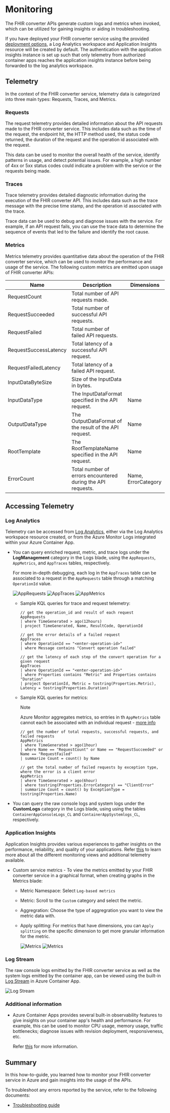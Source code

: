 # Monitoring

The FHIR converter APIs generate custom logs and metrics when invoked, which can be utilized for gaining insights or aiding in troubleshooting.

If you have deployed your FHIR converter service using the provided [deployment options](deployment-options.md), a Log Analytics workspace and Application Insights resource will be created by default. The authentication with the application insights instance is set up such that only telemetry from authorized container apps reaches the application insights instance before being forwarded to the log analytics workspace.

## Telemetry

In the context of the FHIR converter service, telemetry data is categorized into three main types: Requests, Traces, and Metrics.

### Requests

The request telemetry provides detailed information about the API requests made to the FHIR converter service. This includes data such as the time of the request, the endpoint hit, the HTTP method used, the status code returned, the duration of the request and the operation id associated with the request.

This data can be used to monitor the overall health of the service, identify patterns in usage, and detect potential issues. For example, a high number of 4xx or 5xx status codes could indicate a problem with the service or the requests being made.

### Traces

Trace telemetry provides detailed diagnostic information during the execution of the FHIR converter API. This includes data such as the trace message with the precise time stamp, and the operation id associated with the trace.

Trace data can be used to debug and diagnose issues with the service. For example, if an API request fails, you can use the trace data to determine the sequence of events that led to the failure and identify the root cause.

### Metrics

Metrics telemetry provides quantitative data about the operation of the FHIR converter service, which can be used to monitor the performance and usage of the service.
The following custom metrics are emitted upon usage of FHIR converter APIs:

| Name                    | Description                                                 | Dimensions          |
| ----------------------- | ------------------------------------------------------------|---------------------|
| RequestCount            | Total number of API requests made.                          |                     |
| RequestSucceeded        | Total number of successful API requests.                    |                     |
| RequestFailed           | Total number of failed API requests.                        |                     |
| RequestSuccessLatency   | Total latency of a successful API request.                  |                     |
| RequestFailedLatency    | Total latency of a failed API request.                      |                     |
| InputDataByteSize       | Size of the InputData in bytes.                             |                     |
| InputDataType           | The InputDataFormat specified in the API request.           | Name                |
| OutputDataType          | The OutputDataFormat of the result of the API request.      | Name                |
| RootTemplate            | The RootTemplateName specified in the API request.          | Name                |
| ErrorCount              | Total number of errors encountered during the API requests. | Name, ErrorCategory |

## Accessing Telemetry

### Log Analytics

Telemetry can be accessed from [Log Analytics](https://learn.microsoft.com/azure/container-apps/log-monitoring?tabs=bash#query-log-with-log-analytics), either via the Log Analytics workspace resource created, or from the Azure Monitor Logs integrated within your Azure Container App.

* You can query enriched request, metric, and trace logs under the **LogManagement** category in the Logs blade, using the ```AppRequests```, ```AppMetrics```, and ```AppTraces``` tables, respectively.

     For more in-depth debugging, each log in the ```AppTraces``` table can be associated to a request in the ```AppRequests``` table through a matching ```OperationId``` value.

    ![AppRequests](../images/convert-loganalyticsrequests.png)
    ![AppTraces](../images/convert-apptraces.png)
    ![AppMetrics](../images/convert-appmetrics.png)

  * Sample KQL queries for trace and request telemetry:

    ```KQL
    // get the operation_id and result of each request
    AppRequests
    | where TimeGenerated > ago(12hours)
    | project TimeGenerated, Name, ResultCode, OperationId
    
    // get the error details of a failed request
    AppTraces
    | where OperationId == "<enter-operation-id>"
    | where Message contains "Convert operation failed"
    
    // get the latency of each step of the convert operation for a given request
    AppTraces
    | where OperationId == "<enter-operation-id>"
    | where Properties contains "Metric" and Properties contains "Duration"
    | project OperationId, Metric = tostring(Properties.Metric), Latency = tostring(Properties.Duration)
    ```

  * Sample KQL queries for metrics:

    > [!Note]
    > Azure Monitor aggregates metrics, so entries in th `AppMetrics` table cannot each be associated with an individual request - [more info](https://learn.microsoft.com/en-us/azure/azure-monitor/essentials/metrics-aggregation-explained)

    ```KQL
    // get the number of total requests, successful requests, and failed requests
    AppMetrics
    | where TimeGenerated > ago(1hour)
    | where Name == "RequestCount" or Name == "RequestSucceeded" or Name == "RequestFailed"
    | summarize Count = count() by Name
        
    // get the total number of failed requests by exception type, where the error is a client error
    AppMetrics
    | where TimeGenerated > ago(6hour)
    | where tostring(Properties.ErrorCategory) == "ClientError"
    | summarize Count = count() by ExceptionType = tostring(Properties.Name)
    ```

* You can query the raw console logs and system logs under the **CustomLogs** category in the Logs blade, using  using the tables `ContainerAppConsoleLogs_CL` and `ContainerAppSystemlogs_CL`, respectively.

### Application Insights

Application Insights provides various experiences to gather insights on the performance, reliability, and quality of your applications. Refer [this](https://learn.microsoft.com/en-us/azure/azure-monitor/app/app-insights-overview) to learn more about all the different monitoring views and additional telemetry available.

* Custom service metrics - To view the metrics emitted by your FHIR converter service in a graphical format,  when creating graphs in the Metrics blade:
  * Metric Namespace: Select `Log-based metrics`
  * Metric: Scroll to the `Custom` category and select the metric.
  * Aggregration: Choose the type of aggregration you want to view the metric data with.
  * Apply splitting: For metrics that have dimensions, you can `Apply splitting` on the specific dimension to get more granular information for the metric.

    ![Metrics](../images/convert-appinsights-metrics.png)
    ![Metrics](../images/convert-azuremonitormetrics.png)

### Log Stream

The raw console logs emitted by the FHIR converter service as well as the system logs emitted by the container app, can be viewed using the built-in [Log Stream](https://learn.microsoft.com/azure/container-apps/log-streaming?tabs=bash) in Azure Container App.

  ![Log Stream](../images/convert-logstream.png)

### Additional information

* Azure Container Apps provides several built-in observability features to give insights on your container app's health and performance. For example, this can be used to monitor CPU usage, memory usage, traffic bottlenecks; diagnose issues with revision deployment, responsiveness, etc.

    Refer [this](https://learn.microsoft.com/en-us/azure/container-apps/observability) for more information.

## Summary

In this how-to-guide, you learned how to monitor your FHIR converter service in Azure and gain insights into the usage of the APIs.

To troubleshoot any errors reported by the service, refer to the following documents:

* [Troubleshooting guide](troubleshoot.md)
